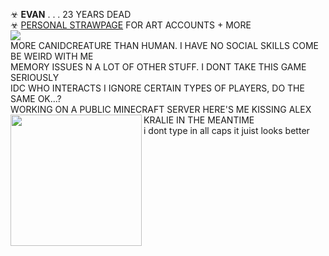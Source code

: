☣ **EVAN** . . . 23 YEARS DEAD <br/> 
☣ [PERSONAL STRAWPAGE](https://w0lf.straw.page) FOR ART ACCOUNTS + MORE  <br/> 
<img src="https://gifcity.carrd.co/assets/images/gallery39/59e6c9a7.gif?v=47652796"> 
</a>
<br/> MORE CANIDCREATURE THAN HUMAN. I HAVE NO SOCIAL SKILLS COME BE WEIRD WITH ME <br/>
MEMORY ISSUES N A LOT OF OTHER STUFF. I DONT TAKE THIS GAME SERIOUSLY <br/> IDC WHO INTERACTS I IGNORE CERTAIN TYPES OF PLAYERS, DO THE SAME OK...?
<br/> WORKING ON A PUBLIC MINECRAFT SERVER HERE'S ME KISSING ALEX KRALIE IN THE MEANTIME <img align="left" height="210" src="https://i.imgur.com/RhXdI52.jpeg" />
<br/> i dont type in all caps it juist looks better
